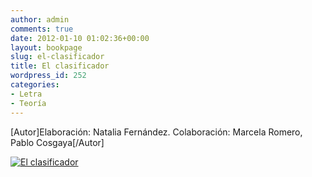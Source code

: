 ```yaml
---
author: admin
comments: true
date: 2012-01-10 01:02:36+00:00
layout: bookpage
slug: el-clasificador
title: El clasificador
wordpress_id: 252
categories:
- Letra
- Teoría
---
```


[Autor]Elaboración: Natalia Fernández. Colaboración: Marcela Romero, Pablo Cosgaya[/Autor]

[![El clasificador](http://www.oert.org/wp-content/uploads/2012/01/T05B_01-clasificador_v2-01.jpg)](http://www.oert.org/wp-content/uploads/2012/01/T05B_01-clasificador_v2-01.jpg)

